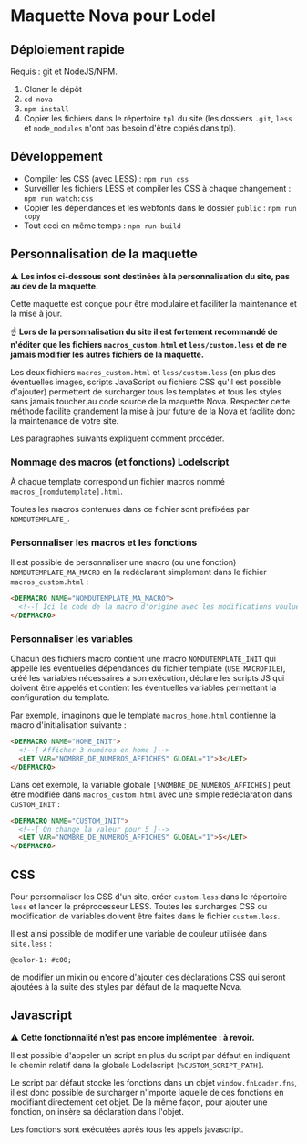 # Maquette Nova pour Lodel

## Déploiement rapide

Requis : git et NodeJS/NPM.

1. Cloner le dépôt
2. `cd nova`
3. `npm install`
4. Copier les fichiers dans le répertoire `tpl` du site (les dossiers `.git`, `less` et `node_modules` n'ont pas besoin d'être copiés dans tpl).

## Développement

* Compiler les CSS (avec LESS) : `npm run css`
* Surveiller les fichiers LESS et compiler les CSS à chaque changement : `npm run watch:css`
* Copier les dépendances et les webfonts dans le dossier `public` : `npm run copy`
* Tout ceci en même temps : `npm run build`

## Personnalisation de la maquette

:warning: **Les infos ci-dessous sont destinées à la personnalisation du site, pas au dev de la maquette.**

Cette maquette est conçue pour être modulaire et faciliter la maintenance et la mise à jour. 

:point_up: **Lors de la personnalisation du site il est fortement recommandé de n'éditer que les fichiers `macros_custom.html` et `less/custom.less` et de ne jamais modifier les autres fichiers de la maquette.** 

Les deux fichiers `macros_custom.html` et `less/custom.less` (en plus des éventuelles images, scripts JavaScript ou fichiers CSS qu'il est possible d'ajouter) permettent de surcharger tous les templates et tous les styles sans jamais toucher au code source de la maquette Nova. Respecter cette méthode facilite grandement la mise à jour future de la Nova et facilite donc la maintenance de votre site.

Les paragraphes suivants expliquent comment procéder.

### Nommage des macros (et fonctions) Lodelscript

À chaque template correspond un fichier macros nommé  `macros_[nomdutemplate].html`.

Toutes les macros contenues dans ce fichier sont préfixées par `NOMDUTEMPLATE_`.

### Personnaliser les macros et les fonctions

Il est possible de personnaliser une macro (ou une fonction) `NOMDUTEMPLATE_MA_MACRO` en la redéclarant simplement dans le fichier `macros_custom.html` :

```html
<DEFMACRO NAME="NOMDUTEMPLATE_MA_MACRO">
  <!--[ Ici le code de la macro d'origine avec les modifications voulues... ]-->
</DEFMACRO>
```

### Personnaliser les variables

Chacun des fichiers macro contient une macro `NOMDUTEMPLATE_INIT` qui appelle les éventuelles dépendances du fichier template (`USE MACROFILE`), créé les variables nécessaires à son exécution, déclare les scripts JS qui doivent être appelés et contient les éventuelles variables permettant la configuration du template.

Par exemple, imaginons que le template `macros_home.html` contienne la macro d'initialisation suivante :

```html
<DEFMACRO NAME="HOME_INIT">
  <!--[ Afficher 3 numéros en home ]-->
  <LET VAR="NOMBRE_DE_NUMEROS_AFFICHES" GLOBAL="1">3</LET>
</DEFMACRO>
```

Dans cet exemple, la variable globale `[%NOMBRE_DE_NUMEROS_AFFICHES]` peut être modifiée dans `macros_custom.html` avec une simple redéclaration dans `CUSTOM_INIT` :

```html
<DEFMACRO NAME="CUSTOM_INIT">
  <!--[ On change la valeur pour 5 ]-->
  <LET VAR="NOMBRE_DE_NUMEROS_AFFICHES" GLOBAL="1">5</LET>
</DEFMACRO>
```

## CSS

Pour personnaliser les CSS d'un site, créer `custom.less` dans le répertoire `less` et lancer le préprocesseur LESS. Toutes les surcharges CSS ou modification de variables doivent être faites dans le fichier `custom.less`.

Il est ainsi possible de modifier une variable de couleur utilisée dans `site.less` :

```less
@color-1: #c00;
```

de modifier un mixin ou encore d'ajouter des déclarations CSS qui seront ajoutées à la suite des styles par défaut de la maquette Nova.

## Javascript

:warning: **Cette fonctionnalité n'est pas encore implémentée : à revoir.**

Il est possible d'appeler un script en plus du script par défaut en indiquant le chemin relatif dans la globale Lodelscript `[%CUSTOM_SCRIPT_PATH]`.

Le script par défaut stocke les fonctions dans un objet `window.fnLoader.fns`, il est donc possible de surcharger n'importe laquelle de ces fonctions en modifiant directement cet objet. De la même façon, pour ajouter une fonction, on insère sa déclaration dans l'objet.

Les fonctions sont exécutées après tous les appels javascript.

